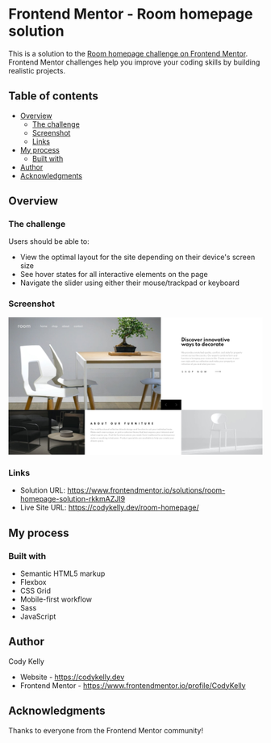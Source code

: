 # Frontend Mentor - Room homepage solution

This is a solution to the [Room homepage challenge on Frontend Mentor](https://www.frontendmentor.io/challenges/room-homepage-BtdBY_ENq). Frontend Mentor challenges help you improve your coding skills by building realistic projects.

## Table of contents

- [Overview](#overview)
  - [The challenge](#the-challenge)
  - [Screenshot](#screenshot)
  - [Links](#links)
- [My process](#my-process)
  - [Built with](#built-with)
- [Author](#author)
- [Acknowledgments](#acknowledgments)

## Overview

### The challenge

Users should be able to:

- View the optimal layout for the site depending on their device's screen size
- See hover states for all interactive elements on the page
- Navigate the slider using either their mouse/trackpad or keyboard

### Screenshot

![](./images/screenshot.png)

### Links

- Solution URL: https://www.frontendmentor.io/solutions/room-homepage-solution-rkkmAZJI9
- Live Site URL: https://codykelly.dev/room-homepage/

## My process

### Built with

- Semantic HTML5 markup
- Flexbox
- CSS Grid
- Mobile-first workflow
- Sass
- JavaScript

## Author

Cody Kelly

- Website - https://codykelly.dev
- Frontend Mentor - https://www.frontendmentor.io/profile/CodyKelly

## Acknowledgments

Thanks to everyone from the Frontend Mentor community!
